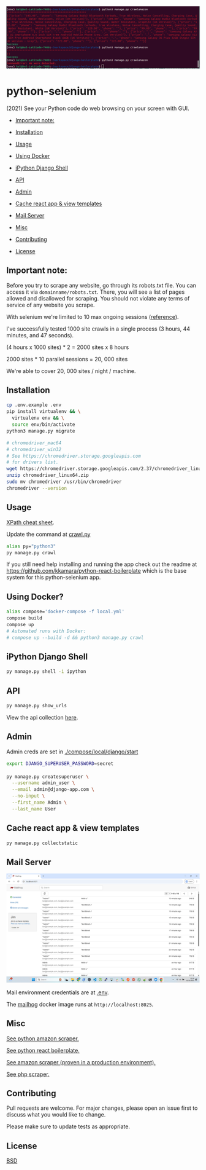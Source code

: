 <img src="https://github.com/kkamara/useful/raw/main/selenium-py.png" alt="selenium-py.png" />

# python-selenium

(2021) See your Python code do web browsing on your screen with GUI.

* [Important note:](#note)

* [Installation](#installation)

* [Usage](#usage)

* [Using Docker](#using-docker)

* [iPython Django Shell](#ipython-django-shell)

* [API](#api)

* [Admin](#admin)

* [Cache react app & view templates](#cache-templates)

* [Mail Server](#mail-server)

* [Misc](#misc)

* [Contributing](#contributing)

* [License](#license)

## Important note: <a name="note"></a>

Before you try to scrape any website, go through its robots.txt file. You can access it via `domainname/robots.txt`. There, you will see a list of pages allowed and disallowed for scraping. You should not violate any terms of service of any website you scrape.

With selenium we're limited to 10 max ongoing sessions ([reference](https://forum.katalon.com/t/what-is-the-relationship-between-the-setting-max-concurrent-instances-and-selenium-grid-settings-maxinstances-and-maxsessions/48082/2)).

I've successfully tested 1000 site crawls in a single process (3 hours, 44 minutes, and 47 seconds).

(4 hours x 1000 sites) * 2 = 2000 sites x 8 hours

2000 sites * 10 parallel sessions = 20, 000 sites

We're able to cover 20, 000 sites / night / machine. 

## Installation

```bash
cp .env.example .env
pip install virtualenv && \
  virtualenv env && \
  source env/bin/activate
python3 manage.py migrate
```

```bash
# chromedriver_mac64
# chromedriver_win32
# See https://chromedriver.storage.googleapis.com
# for drivers list.
wget https://chromedriver.storage.googleapis.com/2.37/chromedriver_linux64.zip
unzip chromedriver_linux64.zip
sudo mv chromedriver /usr/bin/chromedriver
chromedriver --version
```

## Usage

[XPath cheat sheet](https://devhints.io/xpath).

Update the command at [crawl.py](https://github.com/kkamara/python-selenium/blob/main/seleniumpy/management/commands/crawl.py)

```bash
alias py="python3"
py manage.py crawl
```

If you still need help installing and running the app check out the readme at https://github.com/kkamara/python-react-boilerplate which is the base system for this python-selenium app.

## Using Docker?

```bash
alias compose='docker-compose -f local.yml'
compose build
compose up
# Automated runs with Docker:
# compose up --build -d && python3 manage.py crawl
```

## iPython Django Shell

```bash
py manage.py shell -i ipython
```

## API

```bash
py manage.py show_urls
```

View the api collection [here](https://documenter.getpostman.com/view/17125932/UVyxQYrt).

## Admin

Admin creds are set in [./compose/local/django/start](https://raw.githubusercontent.com/kkamara/python-selenium/main/compose/local/django/start)

```bash
export DJANGO_SUPERUSER_PASSWORD=secret

py manage.py createsuperuser \
  --username admin_user \
  --email admin@django-app.com \
  --no-input \
  --first_name Admin \
  --last_name User
```

## Cache react app & view templates <a name="cache-templates"></a>

```bash
py manage.py collectstatic
```

## Mail Server

![docker-mailhog.png](https://raw.githubusercontent.com/kkamara/useful/main/docker-mailhog.png)

Mail environment credentials are at [.env](https://raw.githubusercontent.com/kkamara/python-selenium/main/.env.example).

The [mailhog](https://github.com/mailhog/MailHog) docker image runs at `http://localhost:8025`.

## Misc

[See python amazon scraper.](https://github.com/kkamara/python-amazon-scraper)

[See python react boilerplate.](https://github.com/kkamara/django-react-boilerplate)

[See amazon scraper (proven in a production environment).](https://github.com/kkamara/amazon-scraper)

[See php scraper.](https://github.com/kkamara/php-scraper)

## Contributing
Pull requests are welcome. For major changes, please open an issue first to discuss what you would like to change.

Please make sure to update tests as appropriate.

## License
[BSD](https://opensource.org/licenses/BSD-3-Clause)
